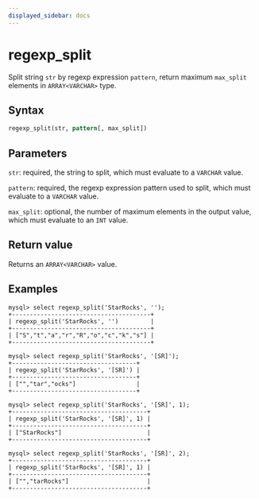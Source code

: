 ```yaml
---
displayed_sidebar: docs
---
```


# regexp_split



Split string `str` by regexp expression `pattern`, return maximum `max_split` elements in `ARRAY<VARCHAR>` type.

## Syntax

```Haskell
regexp_split(str, pattern[, max_split])
```

## Parameters

`str`: required, the string to split, which must evaluate to a `VARCHAR` value.

`pattern`: required, the regexp expression pattern used to split, which must evaluate to a `VARCHAR` value.

`max_split`: optional, the number of maximum elements in the output value, which must evaluate to an `INT` value.

## Return value

Returns an `ARRAY<VARCHAR>` value.

## Examples

```Plain Text
mysql> select regexp_split('StarRocks', '');
+---------------------------------------+
| regexp_split('StarRocks', '')         |
+---------------------------------------+
| ["S","t","a","r","R","o","c","k","s"] |
+---------------------------------------+

mysql> select regexp_split('StarRocks', '[SR]');
+-----------------------------------+
| regexp_split('StarRocks', '[SR]') |
+-----------------------------------+
| ["","tar","ocks"]                 |
+-----------------------------------+

mysql> select regexp_split('StarRocks', '[SR]', 1);
+--------------------------------------+
| regexp_split('StarRocks', '[SR]', 1) |
+--------------------------------------+
| ["StarRocks"]                        |
+--------------------------------------+

mysql> select regexp_split('StarRocks', '[SR]', 2);
+--------------------------------------+
| regexp_split('StarRocks', '[SR]', 1) |
+--------------------------------------+
| ["","tarRocks"]                      |
+--------------------------------------+
```
